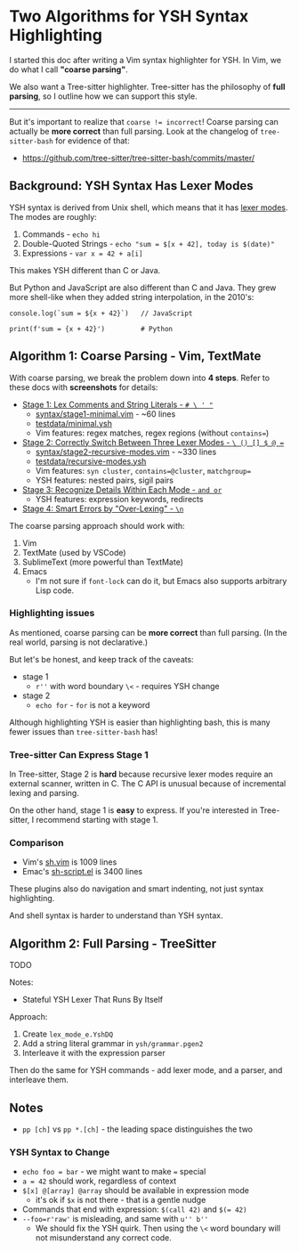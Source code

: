 Two Algorithms for YSH Syntax Highlighting
====

I started this doc after writing a Vim syntax highlighter for YSH.  In Vim, we
do what I call **"coarse parsing"**.

We also want a Tree-sitter highlighter.  Tree-sitter has the philosophy of
**full parsing**, so I outline how we can support this style.

---

But it's important to realize that `coarse != incorrect`!  Coarse parsing can
actually be **more correct** than full parsing.  Look at the changelog of
`tree-sitter-bash` for evidence of that:

- <https://github.com/tree-sitter/tree-sitter-bash/commits/master/>

## Background: YSH Syntax Has Lexer Modes

YSH syntax is derived from Unix shell, which means that it has [lexer
modes](https://www.oilshell.org/blog/2017/12/17.html).  The modes are roughly:

1. Commands - `echo hi`
1. Double-Quoted Strings - `echo "sum = $[x + 42], today is $(date)"`
1. Expressions - `var x = 42 + a[i]`

This makes YSH different than C or Java.

But Python and JavaScript are also different than C and Java.  They grew more
shell-like when they added string interpolation, in the 2010's:

    console.log(`sum = ${x + 42}`)   // JavaScript    

    print(f'sum = {x + 42}')         # Python

## Algorithm 1: Coarse Parsing - Vim, TextMate

With coarse parsing, we break the problem down into **4 steps**.  Refer to
these docs with **screenshots** for details:

- [Stage 1: Lex Comments and String Literals - `# \ ' "`](stage1-checklist.md)
  - [syntax/stage1-minimal.vim](syntax/stage1-minimal.vim) - ~60 lines
  - [testdata/minimal.ysh](testdata/minimal.ysh)
  - Vim features: regex matches, regex regions (without `contains=`)
- [Stage 2: Correctly Switch Between Three Lexer Modes - `\ () [] $ @ =`](stage2-checklist.md)
  - [syntax/stage2-recursive-modes.vim](stage2-recursive-modes.vim) - ~330 lines
  - [testdata/recursive-modes.ysh](testdata/recursive-modes.ysh)
  - Vim features: `syn cluster`, `contains=@cluster`, `matchgroup=`
  - YSH features: nested pairs, sigil pairs
- [Stage 3: Recognize Details Within Each Mode - `and or`](stage3-checklist.md)
  - YSH features: expression keywords, redirects
- [Stage 4: Smart Errors by "Over-Lexing" - `\n`](stage4-checklist.md)

The coarse parsing approach should work with:

1. Vim
1. TextMate (used by VSCode)
1. SublimeText (more powerful than TextMate)
1. Emacs
   - I'm not sure if `font-lock` can do it, but Emacs also supports arbitrary
     Lisp code.

### Highlighting issues

As mentioned, coarse parsing can be **more correct** than full parsing.  (In
the real world, parsing is not declarative.)

But let's be honest, and keep track of the caveats:

- stage 1
  - `r''` with word boundary `\<` - requires YSH change
- stage 2
  - `echo for` - `for` is not a keyword

Although highlighting YSH is easier than highlighting bash, this is many fewer
issues than `tree-sitter-bash` has!

### Tree-sitter Can Express Stage 1

In Tree-sitter, Stage 2 is **hard** because recursive lexer modes require an
external scanner, written in C.  The C API is unusual because of incremental
lexing and parsing.

On the other hand, stage 1 is **easy** to express.  If you're interested in
Tree-sitter, I recommend starting with stage 1.

### Comparison

- Vim's [sh.vim](https://github.com/vim/vim/blob/master/runtime/syntax/sh.vim) is 1009 lines
- Emac's
  [sh-script.el](https://cgit.git.savannah.gnu.org/cgit/emacs.git/tree/lisp/progmodes/sh-script.el)
  is 3400 lines

These plugins also do navigation and smart indenting, not just syntax
highlighting.

And shell syntax is harder to understand than YSH syntax.

## Algorithm 2: Full Parsing - TreeSitter

TODO

Notes:

- Stateful YSH Lexer That Runs By Itself

Approach:

1. Create `lex_mode_e.YshDQ`
1. Add a string literal grammar in `ysh/grammar.pgen2`
1. Interleave it with the expression parser

Then do the same for YSH commands - add lexer mode, and a parser, and
interleave them.

## Notes

- `pp [ch]` vs `pp *.[ch]` - the leading space distinguishes the two

### YSH Syntax to Change

- `echo foo = bar` - we might want to make `=` special
- `a = 42` should work, regardless of context
- `$[x] @[array] @array` should be available in expression mode
  - it's ok if `$x` is not there - that is a gentle nudge
- Commands that end with expression: `$(call 42)` and `$(= 42)`
- `--foo=r'raw'` is misleading, and same with `u'' b''`
  - We should fix the YSH quirk.  Then using the `\<` word boundary will not
    misunderstand any correct code.
